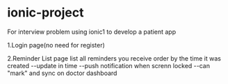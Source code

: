 # ionic-project

For interview problem
using ionic1 to develop a patient app

  1.Login page(no need for register)
  
  2.Reminder List page
  list all reminders you receive order by the time it was created
  --update in time
  --push notification when screnn locked
  --can "mark" and sync on doctor dashboard

